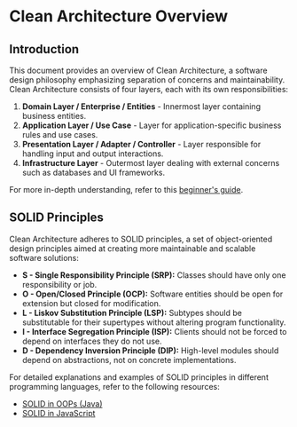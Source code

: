 # Clean Architecture Overview

## Introduction
This document provides an overview of Clean Architecture, a software design philosophy emphasizing separation of concerns and maintainability. Clean Architecture consists of four layers, each with its own responsibilities:

1. **Domain Layer / Enterprise / Entities** - Innermost layer containing business entities.
2. **Application Layer / Use Case** - Layer for application-specific business rules and use cases.
3. **Presentation Layer / Adapter / Controller** - Layer responsible for handling input and output interactions.
4. **Infrastructure Layer** - Outermost layer dealing with external concerns such as databases and UI frameworks.

For more in-depth understanding, refer to this [beginner's guide](https://betterprogramming.pub/the-clean-architecture-beginners-guide-e4b7058c1165).

## SOLID Principles
Clean Architecture adheres to SOLID principles, a set of object-oriented design principles aimed at creating more maintainable and scalable software solutions:

- **S - Single Responsibility Principle (SRP):** Classes should have only one responsibility or job.
- **O - Open/Closed Principle (OCP):** Software entities should be open for extension but closed for modification.
- **L - Liskov Substitution Principle (LSP):** Subtypes should be substitutable for their supertypes without altering program functionality.
- **I - Interface Segregation Principle (ISP):** Clients should not be forced to depend on interfaces they do not use.
- **D - Dependency Inversion Principle (DIP):** High-level modules should depend on abstractions, not on concrete implementations.

For detailed explanations and examples of SOLID principles in different programming languages, refer to the following resources:
- [SOLID in OOPs (Java)](https://dev.to/iamrule/solid-principles-explained-28da)
- [SOLID in JavaScript](https://www.calibraint.com/blog/solid-principles-in-javascript)
